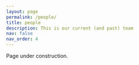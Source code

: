 ```yaml
---
layout: page
permalink: /people/
title: people
description: This is our current (and past) team
nav: false
nav_order: 4
---
```


Page under construction. 

